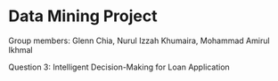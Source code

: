 # Data Mining Project

Group members: Glenn Chia, Nurul Izzah Khumaira, Mohammad Amirul Ikhmal

Question 3: Intelligent Decision-Making for Loan Application

